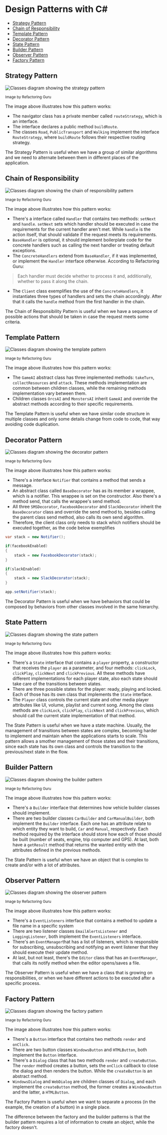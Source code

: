 # Design Patterns with C#

- [Strategy Pattern](#strategy-pattern)
- [Chain of Responsibility](#chain-of-responsibility)
- [Template Pattern](#template-pattern)
- [Decorator Pattern](#decorator-pattern)
- [State Pattern](#state-pattern)
- [Builder Pattern](#builder-pattern)
- [Observer Pattern](#observer-pattern)
- [Factory Pattern](#factory-pattern)

## Strategy Pattern

![Classes diagram showing the strategy pattern](images/strategy.png "Strategy Pattern Example")

<sup>Image by Refactoring Guru</sup>

The image above illustrates how this pattern works:

- The navigator class has a private member called `routeStrategy`, which is an interface.
- The interface declares a public method `buildRoute`.
- The classes `Road`, `PublicTransport` and `Walking` implement the interface `RouteStrategy`, where `buildRoute` follows their respective routing strategy.

The Strategy Pattern is useful when we have a group of similar algorithms and we need to alternate between them in different places of the application.

## Chain of Responsibility

![Classes diagram showing the chain of responsibility pattern](images/chainOfResponsibility.png "Chain of Responsibility Pattern Example")

<sup>Image by Refactoring Guru</sup>

The image above illustrates how this pattern works:

- There's a interface called `Handler` that contains two methods: `setNext` and `handle`. `setNext` sets which handler should be executed in case the requirements for the current handler aren't met. While `handle` is the action itself, that should validate if the request meets its requirements.
- `BaseHandler` is optional, it should implement boilerplate code for the concrete handlers such as calling the next handler or treating default exceptions.
- The `ConcreteHandlers` extend from `BaseHandler`, if it was implemented, or implement the `Handler` interface otherwise. According to Refactoring Guru:

> Each handler must decide whether to process it and, additionally, whether to pass it along the chain.

- The `Client` class exemplifies the use of the `ConcreteHandlers`, it instantiates three types of handlers and sets the chain accordingly. After that it calls the `handle` method from the first handler in the chain.

The Chain of Responsibility Pattern is useful when we have a sequence of possible actions that should be taken in case the request meets some criteria.

## Template Pattern

![Classes diagram showing the template pattern](images/template.png "Template Pattern Example")

<sup>Image by Refactoring Guru</sup>

The image above illustrates how this pattern works:

- The `GameAI` abstract class has three implemented methods: `takeTurn`, `collectResources` and `attack`. These methods implementation are common between children classes, while the remaining methods implementation vary between them.
- Children classes `OrcsAI` and `MonstersAI` inherit `GameAI` and override the abstract methods according to their specific requirements.

The Template Pattern is useful when we have similar code structure in multiple classes and only some details change from code to code, that way avoiding code duplication.

## Decorator Pattern

![Classes diagram showing the decorator pattern](images/decorator.png "Decorator Pattern Example")

<sup>Image by Refactoring Guru</sup>

The image above illustrates how this pattern works:

- There's a interface `Notifier` that contains a method that sends a message.
- An abstract class called `BaseDecorator` has as its member a wrappee, which is a notifier. This wrappee is set on the constructor. Also there's a method send, that calls the wrappee's send method.
- All three `SMSDecorator`, `FacebookDecorator` and `SlackDecorator` inherit the `BaseDecorator` class and override the send method to, besides calling the parent class send method, also calls its own send algorithm.
- Therefore, the client class only needs to stack which notifiers should be executed together, as the code below exemplifies

```csharp
var stack = new Notifier();

if(facebookEnabled)
{
    stack = new FacebookDecorator(stack);
}

if(slackEnabled)
{
    stack = new SlackDecorator(stack);
}

app.setNotifier(stack);
```

The Decorator Pattern is useful when we have behaviors that could be composed by behaviors from other classes involved in the same hierarchy.

## State Pattern

![Classes diagram showing the state pattern](images/state.png "State Pattern Example")

<sup>Image by Refactoring Guru</sup>

The image above illustrates how this pattern works:

- There's a `State` interface that contains a `player` property, a constructor that receives the `player` as a parameter, and four methods: `clickLock`, `clickPlay`, `clickNext` and `clickPrevious`. All these methods have different implementations for each player state, also each state should take care of the transitions between states.
- There are three possible states for the player: ready, playing and locked. Each of those has its own class that implements the `State` interface.
- The `Player` class controls the current state and other media player attributes like UI, volume, playlist and current song. Among the class methods are `clickLock`, `clickPlay`, `clickNext` and `clickPrevious`, which should call the current state implementation of that method.

The State Pattern is useful when we have a state machine. Usually, the management of transitions between states are complex, becoming harder to implement and maintain when the applications starts to scale. This pattern allows a smother management of those states and their transitions, since each state has its own class and controls the transition to the previous/next state in the flow.

## Builder Pattern

![Classes diagram showing the builder pattern](images/builder.png "Builder Pattern Example")

<sup>Image by Refactoring Guru</sup>

The image above illustrates how this pattern works:

- There's a `Builder` interface that determines how vehicle builder classes should implement.
- There are two builder classes `CarBuilder` and `CarManualBuilder`, both implement the `Builder` interface. Each one has an attribute relate to which entity they want to build, `Car` and `Manual`, respectively. Each method required by the interface should store how each of those should be built (number of seats, engine, trip computer and GPS). At last, both have a `getResult` method that returns the wanted entity with the attributes defined in the previous methods.

The State Pattern is useful when we have an object that is complex to create and/or with a lot of attributes.

## Observer Pattern

![Classes diagram showing the observer pattern](images/observer.png "Observer Pattern Example")

<sup>Image by Refactoring Guru</sup>

The image above illustrates how this pattern works:

- There's a `EventListeners` interface that contains a method to update a file name in a specific system
- There are two listener classes `EmailAlertsListener` and `LoggingListener`, both implement the `EventListeners` interface.
- There's an `EventManager`that has a list of listeners, which is responsible for subscribing, unsubscribing and notifying an event listener that they should execute their update method.
- At last, but not least, there's the `Editor` class that has an `EventManager`, that calls its notify method when the editor opens/saves a file.

The Observer Pattern is useful when we have a class that is growing on responsibilities, or when we have different actions to be executed after a specific process.

## Factory Pattern

![Classes diagram showing the factory pattern](images/factory.png "Factory Pattern Example")

<sup>Image by Refactoring Guru</sup>

The image above illustrates how this pattern works:

- There's a `Button` interface that contains two methods `render` and `onClick`.
- There are two button classes `WindowsButton` and `HTMLButton`, both implement the `Button` interface.
- There's a `Dialog` class that has two methods `render` and `createButton`. The `render` method creates a button, sets the `onClick` callback to close the dialog and then renders the button. While the `createButton` is an abstract method.
- `WindowsDialog` and `WebDialog` are children classes of `Dialog`, and each implement the `createButton` method, the former creates a `WindowsButton` and the latter, a `HTMLButton`.

The Factory Pattern is useful when we want to separate a process (in the example, the creation of a button) in a single place.

The difference between the factory and the builder patterns is that the builder pattern requires a lot of information to create an object, while the factory doesn't.
